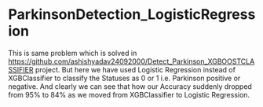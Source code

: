 # ParkinsonDetection_LogisticRegression
This is same problem which is solved in https://github.com/ashishyadav24092000/Detect_Parkinson_XGBOOSTCLASSIFIER project. But here we have used Logistic Regression instead of XGBClassifier to classify the Statuses as 0 or 1 i.e. Parkinson positive or negative. And clearly we can see that how our Accuracy suddenly dropped from 95% to 84% as we moved from XGBClassifier to Logistic Regression.
